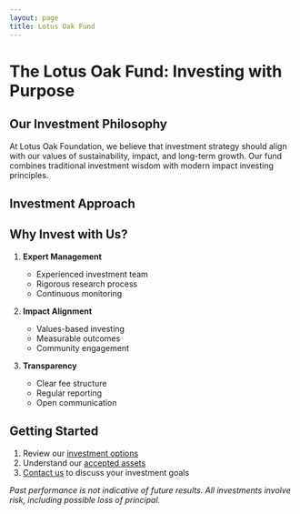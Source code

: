 ```yaml
---
layout: page
title: Lotus Oak Fund
---
```


# The Lotus Oak Fund: Investing with Purpose

## Our Investment Philosophy

At Lotus Oak Foundation, we believe that investment strategy should align with our values of sustainability, impact, and long-term growth. Our fund combines traditional investment wisdom with modern impact investing principles.

## Investment Approach


## Why Invest with Us?

1. **Expert Management**
   - Experienced investment team
   - Rigorous research process
   - Continuous monitoring

2. **Impact Alignment**
   - Values-based investing
   - Measurable outcomes
   - Community engagement

3. **Transparency**
   - Clear fee structure
   - Regular reporting
   - Open communication

## Getting Started

1. Review our [investment options](/investment-options)
2. Understand our [accepted assets](/accepted-assets)
3. [Contact us](/contact) to discuss your investment goals

*Past performance is not indicative of future results. All investments involve risk, including possible loss of principal.* 